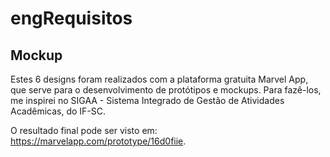 # engRequisitos

## Mockup
Estes 6 designs foram realizados com a plataforma gratuita Marvel App, que serve para o desenvolvimento de protótipos e mockups. Para fazê-los, 
me inspirei no SIGAA - Sistema Integrado de Gestão de Atividades Acadêmicas, do IF-SC.

O resultado final pode ser visto em: https://marvelapp.com/prototype/16d0fiie.
